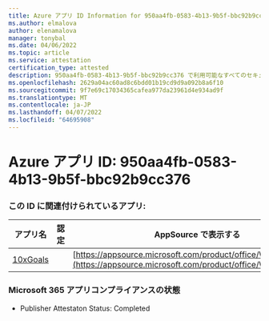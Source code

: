 ```yaml
---
title: Azure アプリ ID Information for 950aa4fb-0583-4b13-9b5f-bbc92b9cc376
ms.author: elmalova
author: elenamalova
manager: tonybal
ms.date: 04/06/2022
ms.topic: article
ms.service: attestation
certification_type: attested
description: 950aa4fb-0583-4b13-9b5f-bbc92b9cc376 で利用可能なすべてのセキュリティとコンプライアンス情報。
ms.openlocfilehash: 2629a04ac60ad8c6bdd01b19cd9d9a092b8a6f10
ms.sourcegitcommit: 9f7e69c17034365cafea977da23961d4e934ad9f
ms.translationtype: MT
ms.contentlocale: ja-JP
ms.lasthandoff: 04/07/2022
ms.locfileid: "64695908"
---
```

# <a name="azure-app-id-950aa4fb-0583-4b13-9b5f-bbc92b9cc376"></a>Azure アプリ ID: 950aa4fb-0583-4b13-9b5f-bbc92b9cc376


### <a name="apps-associated-with-this-id"></a>この ID に関連付けられているアプリ:
| **アプリ名** | **認定** | **AppSource で表示する** |
|--------------|---------------|-----------------------|
| [10xGoals](../forward/WA200003122.md) |  | [https://appsource.microsoft.com/product/office/WA200003122](https://appsource.microsoft.com/product/office/WA200003122) |

### <a name="microsoft-365-app-compliance-status"></a>Microsoft 365 アプリコンプライアンスの状態
- Publisher Attestaton Status: Completed
